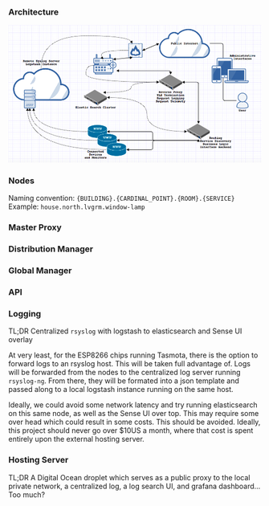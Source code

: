 ### Architecture
![architecture](architecture.png)
### Nodes
Naming convention: `{BUILDING}.{CARDINAL_POINT}.{ROOM}.{SERVICE}`
Example: `house.north.lvgrm.window-lamp`

### Master Proxy

### Distribution Manager

### Global Manager

### API

### Logging
TL;DR Centralized `rsyslog` with logstash to elasticsearch and Sense UI overlay

At very least, for the ESP8266 chips running Tasmota, there is the option to
forward logs to an rsyslog host. This will be taken full advantage of. Logs will
be forwarded from the nodes to the centralized log server running `rsyslog-ng`.
From there, they will be formated into a json template and passed along to a
local logstash instance running on the same host.

Ideally, we could avoid some network latency and try running elasticsearch on
this same node, as well as the Sense UI over top. This may require some over
head which could result in some costs. This should be avoided. Ideally, this
project should never go over $10US a month, where that cost is spent entirely
upon the external hosting server.

### Hosting Server
TL;DR A Digital Ocean droplet which serves as a public proxy to the local private
network, a centralized log, a log search UI, and grafana dashboard... Too much?
